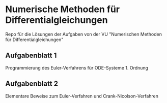 # Numerische Methoden für Differentialgleichungen
Repo für die Lösungen der Aufgaben von der VU "Numerischen Methoden für Differentialgleichungen"

## Aufgabenblatt 1
Programmierung des Euler-Verfahrens für ODE-Systeme 1. Ordnung

## Aufgabenblatt 2
Elementare Beweise zum Euler-Verfahren und Crank-Nicolson-Verfahren
